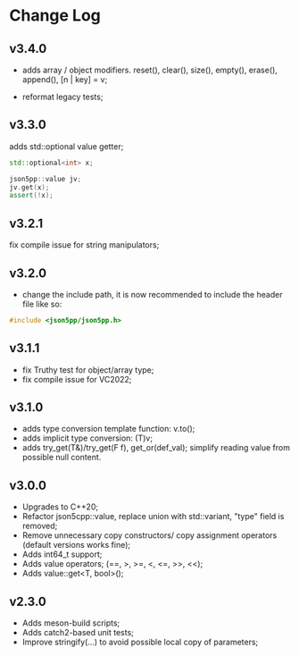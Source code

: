 # Change Log

## v3.4.0

* adds array / object modifiers.
  reset(), clear(), size(), empty(), erase(), append(), [n | key] = v;

* reformat legacy tests;

## v3.3.0

adds std::optional<T> value getter;

```c++
std::optional<int> x;

json5pp::value jv;
jv.get(x);
assert(!x);
```


## v3.2.1

fix compile issue for string manipulators;


## v3.2.0

- change the include path, it is now recommended to include the header file like so:

```cpp
#include <json5pp/json5pp.h>
```

## v3.1.1

- fix Truthy test for object/array type;
- fix compile issue for VC2022;

## v3.1.0

- adds type conversion template function: v.to<T>();
- adds implicit type conversion: (T)v;
- adds try_get(T&)/try_get(F f), get_or(def_val);
  simplify reading value from possible null content.

## v3.0.0

- Upgrades to C++20;
- Refactor json5cpp::value, replace union with std::variant, "type" field is removed;
- Remove unnecessary copy constructors/ copy assignment operators (default versions works fine);
- Adds int64_t support;
- Adds value operators; (==, >, >=, <, <=, >>, <<);
- Adds value::get<T, bool>();

## v2.3.0

- Adds meson-build scripts;
- Adds catch2-based unit tests;
- Improve stringify(...) to avoid possible local copy of parameters;
